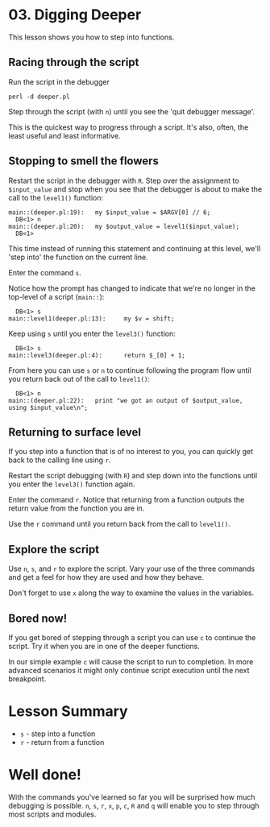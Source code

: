 # 03. Digging Deeper

This lesson shows you how to step into functions.

## Racing through the script

Run the script in the debugger

    perl -d deeper.pl

Step through the script (with `n`) until you see the 'quit debugger message'.

This is the quickest way to progress through a script. It's also, often, the
least useful and least informative.

## Stopping to smell the flowers

Restart the script in the debugger with `R`. Step over the assignment to
`$input_value` and stop when you see that the debugger is about to make the
call to the `level1()` function:

    main::(deeper.pl:19):   my $input_value = $ARGV[0] // 6;
      DB<1> n
    main::(deeper.pl:20):   my $output_value = level1($input_value);
      DB<1> 

This time instead of running this statement and continuing at this level, we'll
'step into' the function on the current line.

Enter the command `s`.

Notice how the prompt has changed to indicate that we're no longer in the
top-level of a script (`main::`):

      DB<1> s
    main::level1(deeper.pl:13):     my $v = shift;

Keep using `s` until you enter the `level3()` function:

      DB<1> s
    main::level3(deeper.pl:4):      return $_[0] + 1;

From here you can use `s` or `n` to continue following the program flow until
you return back out of the call to `level1()`:

      DB<1> n
    main::(deeper.pl:22):   print "we got an output of $output_value, using $input_value\n";

## Returning to surface level

If you step into a function that is of no interest to you, you can quickly get
back to the calling line using `r`.

Restart the script debugging (with `R`) and step down into the functions until
you enter the `level3()` function again.

Enter the command `r`. Notice that returning from a function outputs the
return value from the function you are in.

Use the `r` command until you return back from the call to `level1()`.

## Explore the script

Use `n`, `s`, and `r` to explore the script. Vary your use of the three
commands and get a feel for how they are used and how they behave.

Don't forget to use `x` along the way to examine the values in the variables.

## Bored now!

If you get bored of stepping through a script you can use `c` to continue the
script. Try it when you are in one of the deeper functions.

In our simple example `c` will cause the script to run to completion. In more
advanced scenarios it might only continue script execution until the next
breakpoint.

# Lesson Summary

* `s` - step into a function
* `r` - return from a function

# Well done!

With the commands you've learned so far you will be surprised how much
debugging is possible. `n`, `s`, `r`, `x`, `p`, `c`, `R` and `q` will enable
you to step through most scripts and modules.


